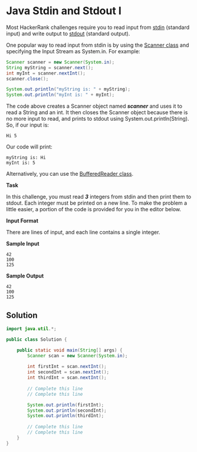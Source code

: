 # Java Stdin and Stdout I

Most HackerRank challenges require you to read input from [stdin](https://en.wikipedia.org/wiki/Standard_streams#Standard_input_.28stdin.29) (standard input) and write output to [stdout](https://en.wikipedia.org/wiki/Standard_streams#Standard_output_.28stdout.29) (standard output).

One popular way to read input from stdin is by using the [Scanner class](https://docs.oracle.com/javase/8/docs/api/java/util/Scanner.html) and specifying the Input Stream as System.in. For example:

```java
Scanner scanner = new Scanner(System.in);
String myString = scanner.next();
int myInt = scanner.nextInt();
scanner.close();

System.out.println("myString is: " + myString);
System.out.println("myInt is: " + myInt);
```

The code above creates a Scanner object named **_scanner_** and uses it to read a String and an int. It then closes the Scanner object because there is no more input to read, and prints to stdout using System.out.println(String). So, if our input is:

```
Hi 5
```
Our code will print:

```
myString is: Hi
myInt is: 5
```
Alternatively, you can use the [BufferedReader class](https://docs.oracle.com/javase/8/docs/api/java/io/BufferedReader.html).

**Task**

In this challenge, you must read **_3_** integers from stdin and then print them to stdout. Each integer must be printed on a new line. To make the problem a little easier, a portion of the code is provided for you in the editor below.

**Input Format**

There are  lines of input, and each line contains a single integer.

**Sample Input**

```
42
100
125
```

**Sample Output**

```
42
100
125
```

## Solution

```java
import java.util.*;

public class Solution {

    public static void main(String[] args) {
        Scanner scan = new Scanner(System.in);
        
        int firstInt = scan.nextInt();
        int secondInt = scan.nextInt();
        int thirdInt = scan.nextInt();
        
        // Complete this line
        // Complete this line

        System.out.println(firstInt);
        System.out.println(secondInt);
        System.out.println(thirdInt);
        
        // Complete this line
        // Complete this line
    }
}
```
